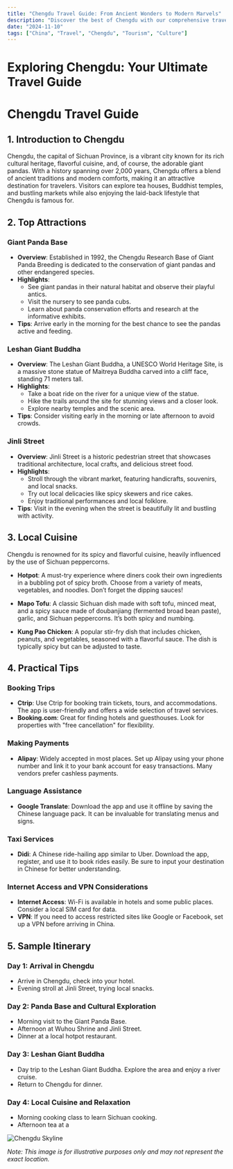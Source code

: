```yaml
---
title: "Chengdu Travel Guide: From Ancient Wonders to Modern Marvels"
description: "Discover the best of Chengdu with our comprehensive travel guide. Explore top attractions, savor local cuisine, and get insider tips for an unforgettable Chinese adventure."
date: "2024-11-10"
tags: ["China", "Travel", "Chengdu", "Tourism", "Culture"]
---
```


# Exploring Chengdu: Your Ultimate Travel Guide

# Chengdu Travel Guide

## 1. Introduction to Chengdu

Chengdu, the capital of Sichuan Province, is a vibrant city known for its rich cultural heritage, flavorful cuisine, and, of course, the adorable giant pandas. With a history spanning over 2,000 years, Chengdu offers a blend of ancient traditions and modern comforts, making it an attractive destination for travelers. Visitors can explore tea houses, Buddhist temples, and bustling markets while also enjoying the laid-back lifestyle that Chengdu is famous for.

## 2. Top Attractions

### Giant Panda Base
- **Overview**: Established in 1992, the Chengdu Research Base of Giant Panda Breeding is dedicated to the conservation of giant pandas and other endangered species.
- **Highlights**:
  - See giant pandas in their natural habitat and observe their playful antics.
  - Visit the nursery to see panda cubs.
  - Learn about panda conservation efforts and research at the informative exhibits.
- **Tips**: Arrive early in the morning for the best chance to see the pandas active and feeding.

### Leshan Giant Buddha
- **Overview**: The Leshan Giant Buddha, a UNESCO World Heritage Site, is a massive stone statue of Maitreya Buddha carved into a cliff face, standing 71 meters tall.
- **Highlights**:
  - Take a boat ride on the river for a unique view of the statue.
  - Hike the trails around the site for stunning views and a closer look.
  - Explore nearby temples and the scenic area.
- **Tips**: Consider visiting early in the morning or late afternoon to avoid crowds.

### Jinli Street
- **Overview**: Jinli Street is a historic pedestrian street that showcases traditional architecture, local crafts, and delicious street food.
- **Highlights**:
  - Stroll through the vibrant market, featuring handicrafts, souvenirs, and local snacks.
  - Try out local delicacies like spicy skewers and rice cakes.
  - Enjoy traditional performances and local folklore.
- **Tips**: Visit in the evening when the street is beautifully lit and bustling with activity.

## 3. Local Cuisine

Chengdu is renowned for its spicy and flavorful cuisine, heavily influenced by the use of Sichuan peppercorns.

- **Hotpot**: A must-try experience where diners cook their own ingredients in a bubbling pot of spicy broth. Choose from a variety of meats, vegetables, and noodles. Don’t forget the dipping sauces!
  
- **Mapo Tofu**: A classic Sichuan dish made with soft tofu, minced meat, and a spicy sauce made of doubanjiang (fermented broad bean paste), garlic, and Sichuan peppercorns. It’s both spicy and numbing.

- **Kung Pao Chicken**: A popular stir-fry dish that includes chicken, peanuts, and vegetables, seasoned with a flavorful sauce. The dish is typically spicy but can be adjusted to taste.

## 4. Practical Tips

### Booking Trips
- **Ctrip**: Use Ctrip for booking train tickets, tours, and accommodations. The app is user-friendly and offers a wide selection of travel services.
- **Booking.com**: Great for finding hotels and guesthouses. Look for properties with "free cancellation" for flexibility.

### Making Payments
- **Alipay**: Widely accepted in most places. Set up Alipay using your phone number and link it to your bank account for easy transactions. Many vendors prefer cashless payments.

### Language Assistance
- **Google Translate**: Download the app and use it offline by saving the Chinese language pack. It can be invaluable for translating menus and signs.

### Taxi Services
- **Didi**: A Chinese ride-hailing app similar to Uber. Download the app, register, and use it to book rides easily. Be sure to input your destination in Chinese for better understanding.

### Internet Access and VPN Considerations
- **Internet Access**: Wi-Fi is available in hotels and some public places. Consider a local SIM card for data.
- **VPN**: If you need to access restricted sites like Google or Facebook, set up a VPN before arriving in China.

## 5. Sample Itinerary

### Day 1: Arrival in Chengdu
- Arrive in Chengdu, check into your hotel.
- Evening stroll at Jinli Street, trying local snacks.

### Day 2: Panda Base and Cultural Exploration
- Morning visit to the Giant Panda Base.
- Afternoon at Wuhou Shrine and Jinli Street.
- Dinner at a local hotpot restaurant.

### Day 3: Leshan Giant Buddha
- Day trip to the Leshan Giant Buddha. Explore the area and enjoy a river cruise.
- Return to Chengdu for dinner.

### Day 4: Local Cuisine and Relaxation
- Morning cooking class to learn Sichuan cooking.
- Afternoon tea at a

<img src="https://source.unsplash.com/1600x900/?Chengdu,cityscape" alt="Chengdu Skyline" loading="lazy">

*Note: This image is for illustrative purposes only and may not represent the exact location.*

